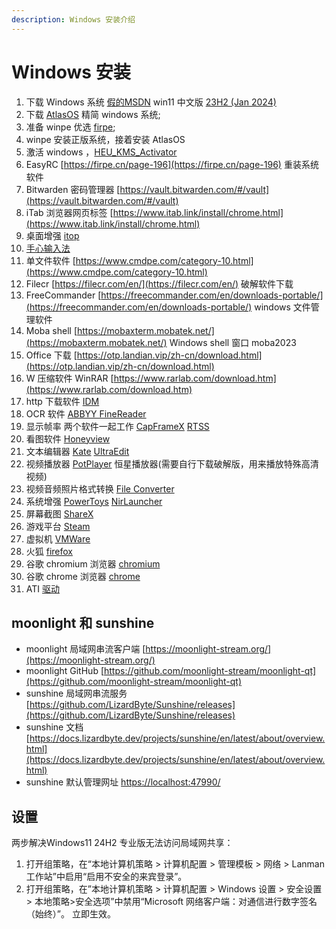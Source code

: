 ```yaml
---
description: Windows 安装介绍
---
```


# Windows 安装

1. 下载 Windows 系统 [假的MSDN](https://next.itellyou.cn/Original/)  win11
   中文版 [23H2 (Jan 2024)](magnet:?xt=urn:btih:57831e3ad5e74a319c5b85f239794fca3aeb5159&dn=zh-cn_windows_11_business_editions_version_23h2_updated_jan_2024_x64_dvd_fee59269.iso&xl=6725859328)
2. 下载 [AtlasOS](https://atlasos.net/) 精简 windows 系统;
3. 准备 winpe 优选 [firpe](https://firpe.cn/page-247);
4. winpe 安装正版系统，接着安装 AtlasOS
5. 激活 windows ，[HEU_KMS_Activator](https://github.com/zbezj/HEU_KMS_Activator/releases)
6. EasyRC [https://firpe.cn/page-196](https://firpe.cn/page-196) 重装系统软件
7. Bitwarden 密码管理器 [https://vault.bitwarden.com/#/vault](https://vault.bitwarden.com/#/vault)
8. iTab 浏览器网页标签 [https://www.itab.link/install/chrome.html](https://www.itab.link/install/chrome.html)
9. 桌面增强 [itop](https://www.itopvpn.com/user-manual/ied/?name=ied&ver=2.4.0.8&lan=&insur=other&to=wc_learn#Download-&-Installation)
10. [手心输入法](https://www.xinshuru.com/index.html?p=win)
11. 单文件软件 [https://www.cmdpe.com/category-10.html](https://www.cmdpe.com/category-10.html)
12. Filecr [https://filecr.com/en/](https://filecr.com/en/) 破解软件下载
13. FreeCommander [https://freecommander.com/en/downloads-portable/](https://freecommander.com/en/downloads-portable/)
    windows 文件管理软件
14. Moba shell [https://mobaxterm.mobatek.net/](https://mobaxterm.mobatek.net/) Windows shell 窗口 moba2023
15. Office 下载 [https://otp.landian.vip/zh-cn/download.html](https://otp.landian.vip/zh-cn/download.html)
16. W 压缩软件 WinRAR [https://www.rarlab.com/download.htm](https://www.rarlab.com/download.htm)
17. http 下载软件 [IDM ](https://filecr.com/windows/internet-download-manager/?id=187919616000)
18. OCR 软件 [ABBYY FineReader](https://filecr.com/windows/finereader/?id=202552448000)
19. 显示帧率 两个软件一起工作 [CapFrameX](https://www.capframex.com/download) [RTSS](https://www.guru3d.com/download/rtss-rivatuner-statistics-server-download/)
20. 看图软件 [Honeyview](https://www.bandisoft.com/honeyview/)
21. 文本编辑器 [Kate](https://kate-editor.org/zh-cn/get-it/) [UltraEdit](https://filecr.com/windows/idm-ultra-edit-0001/?id=587332864000)
22. 视频播放器 [PotPlayer](https://potplayer.tv/?lang=zh_CN) 恒星播放器(需要自行下载破解版，用来播放特殊高清视频)
23. 视频音频照片格式转换 [File Converter](https://github.com/Tichau/FileConverter/releases)
24. 系统增强 [PowerToys](https://learn.microsoft.com/zh-cn/windows/powertoys/install) [NirLauncher](https://launcher.nirsoft.net/downloads/index.html)
25. 屏幕截图 [ShareX](https://getsharex.com/)
26. 游戏平台 [Steam](https://store.steampowered.com/about/)
27. 虚拟机 [VMWare](https://www.vmware.com/go/getworkstation-win)
28. 火狐 [firefox]()
29. 谷歌 chromium 浏览器 [chromium](https://www.chromium.org/getting-involved/dev-channel/)
30. 谷歌 chrome 浏览器 [chrome](https://www.google.com/chrome/)
31. ATI [驱动](https://www.amd.com/zh-cn/support/download/drivers.html)

## moonlight 和 sunshine

* moonlight 局域网串流客户端 [https://moonlight-stream.org/](https://moonlight-stream.org/)
* moonlight GitHub [https://github.com/moonlight-stream/moonlight-qt](https://github.com/moonlight-stream/moonlight-qt)
* sunshine 局域网串流服务 [https://github.com/LizardByte/Sunshine/releases](https://github.com/LizardByte/Sunshine/releases)
* sunshine 文档 [https://docs.lizardbyte.dev/projects/sunshine/en/latest/about/overview.html](https://docs.lizardbyte.dev/projects/sunshine/en/latest/about/overview.html)
* sunshine 默认管理网址 [https://localhost:47990/](https://localhost:47990/)


## 设置

两步解决Windows11 24H2 专业版无法访问局域网共享：
1. 打开组策略，在“本地计算机策略 > 计算机配置 > 管理模板 > 网络 > Lanman 工作站”中启用“启用不安全的来宾登录”。
2. 打开组策略，在”本地计算机策略 > 计算机配置 > Windows 设置 > 安全设置 > 本地策略>安全选项”中禁用“Microsoft 网络客户端：对通信进行数字签名（始终）”。
立即生效。